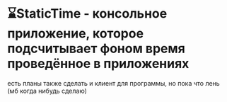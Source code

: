 # ⌛StaticTime - консольное приложение, которое подсчитывает фоном время проведённое в приложениях
есть планы также сделать и клиент для программы, но пока что лень (мб когда нибудь сделаю)
